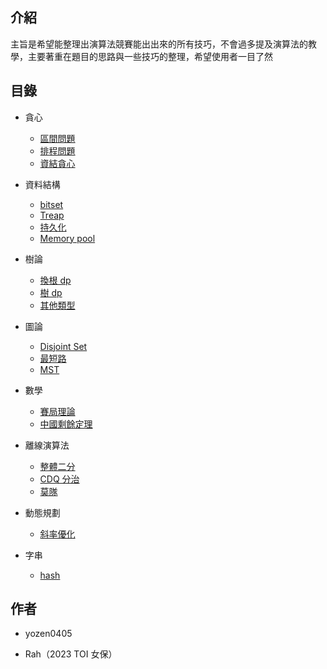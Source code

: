 ## 介紹

主旨是希望能整理出演算法競賽能出出來的所有技巧，不會過多提及演算法的教學，主要著重在題目的思路與一些技巧的整理，希望使用者一目了然

## 目錄

- 貪心
	- <a href="/wiki/basic/greedy/interval" target="_blank">區間問題</a>
	- <a href="/wiki/basic/greedy/scheduling" target="_blank">排程問題</a>
	- <a href="/wiki/basic/greedy/ds" target="_blank">資結貪心</a>

- 資料結構
	- <a href="/wiki/ds/bitset" target="_blank">bitset</a> 
	- <a href="/wiki/ds/treap" target="_blank">Treap</a>
	- <a href="/wiki/ds/persistent" target="_blank">持久化</a>
	- <a href="/wiki/ds/memory_pool" target="_blank">Memory pool</a>

- 樹論

	- <a href="/wiki/graph/solving_for_all_roots" target="_blank">換根 dp</a>
	- <a href="/wiki/graph/tree_dp" target="_blank">樹 dp</a>
	- <a href="/wiki/graph/other_problem" target="_blank">其他類型</a>

- 圖論
	- <a href="/wiki/graph/DSU" target="_blank">Disjoint Set</a>
	- <a href="/wiki/graph/SP" target="_blank">最短路</a>
	- <a href="/wiki/graph/mst" target="_blank">MST</a>

- 數學
	- <a href="/wiki/math/game_theory" target="_blank">賽局理論</a>
	- <a href="/wiki/math/crt" target="_blank">中國剩餘定理</a>

- 離線演算法
	- <a href="/wiki/offline/parallel-binsearch" target="_blank">整體二分</a>
	- <a href="/wiki/offline/cdq" target="_blank">CDQ 分治</a>
	- <a href="/wiki/offline/mo-algo" target="_blank">莫隊</a>

- 動態規劃
	- <a href="/wiki/dp/convex_hull_trick" target="_blank">斜率優化</a>
	
- 字串
	- <a href="/wiki/string/hashing" target="_blank">hash</a>


## 作者

- yozen0405

- Rah（2023 TOI 女保）

